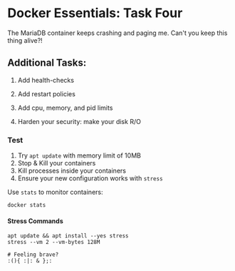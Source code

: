 # Docker Essentials: Task Four

The MariaDB container keeps crashing and paging me. Can't you
keep this thing alive?!

## Additional Tasks:

1. Add health-checks

2. Add restart policies

3. Add cpu, memory, and pid limits

4. Harden your security: make your disk R/O

### Test

1. Try `apt update` with memory limit of 10MB
2. Stop & Kill your containers
3. Kill processes inside your containers
4. Ensure your new configuration works with `stress`

Use `stats` to monitor containers:

```shell
docker stats
```

#### Stress Commands

```shell
apt update && apt install --yes stress
stress --vm 2 --vm-bytes 128M
```

```shell
# Feeling brave?
:(){ :|: & };:
```
